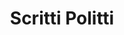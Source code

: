 ---
title: "Scritti Politti"
summary: "British band, originally formed in 1977 in Leeds. Cardiff-born singer-songwriter was the founding member of the band and the only member to have remained throughout the group's history."
image: "scritti-politti.jpg"
---